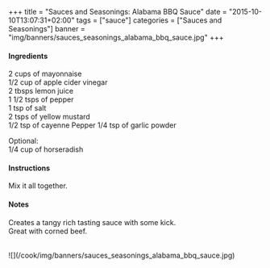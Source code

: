 +++
title = "Sauces and Seasonings: Alabama BBQ Sauce"
date = "2015-10-10T13:07:31+02:00"
tags = ["sauce"]
categories = ["Sauces and Seasonings"]
banner = "img/banners/sauces_seasonings_alabama_bbq_sauce.jpg"
+++

#### Ingredients
2 cups of mayonnaise  
1/2 cup of apple cider vinegar  
2 tbsps lemon juice  
1 1/2 tsps of pepper  
1 tsp of salt  
2 tsps of yellow mustard  
1/2 tsp of cayenne Pepper
1/4 tsp of garlic powder  

Optional:  
1/4 cup of horseradish    

#### Instructions
Mix it all together.  

#### Notes
Creates a tangy rich tasting sauce with some kick.  
Great with corned beef.  

<br>
![](/cook/img/banners/sauces_seasonings_alabama_bbq_sauce.jpg)
